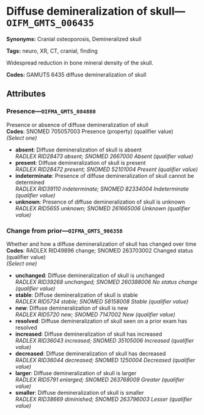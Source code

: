 # Diffuse demineralization of skull—`OIFM_GMTS_006435`

**Synonyms:** Cranial osteoporosis, Demineralized skull

**Tags:** neuro, XR, CT, cranial, finding

Widespread reduction in bone mineral density of the skull.

**Codes:** GAMUTS 6435 diffuse demineralization of skull

## Attributes

### Presence—`OIFMA_GMTS_084880`

Presence or absence of diffuse demineralization of skull  
**Codes**: SNOMED 705057003 Presence (property) (qualifier value)  
*(Select one)*

- **absent**: Diffuse demineralization of skull is absent  
_RADLEX RID28473 absent; SNOMED 2667000 Absent (qualifier value)_
- **present**: Diffuse demineralization of skull is present  
_RADLEX RID28472 present; SNOMED 52101004 Present (qualifier value)_
- **indeterminate**: Presence of diffuse demineralization of skull cannot be determined  
_RADLEX RID39110 indeterminate; SNOMED 82334004 Indeterminate (qualifier value)_
- **unknown**: Presence of diffuse demineralization of skull is unknown  
_RADLEX RID5655 unknown; SNOMED 261665006 Unknown (qualifier value)_

### Change from prior—`OIFMA_GMTS_906358`

Whether and how a diffuse demineralization of skull has changed over time  
**Codes**: RADLEX RID49896 change; SNOMED 263703002 Changed status (qualifier value)  
*(Select one)*

- **unchanged**: Diffuse demineralization of skull is unchanged  
_RADLEX RID39268 unchanged; SNOMED 260388006 No status change (qualifier value)_
- **stable**: Diffuse demineralization of skull is stable  
_RADLEX RID5734 stable; SNOMED 58158008 Stable (qualifier value)_
- **new**: Diffuse demineralization of skull is new  
_RADLEX RID5720 new; SNOMED 7147002 New (qualifier value)_
- **resolved**: Diffuse demineralization of skull seen on a prior exam has resolved  
- **increased**: Diffuse demineralization of skull has increased  
_RADLEX RID36043 increased; SNOMED 35105006 Increased (qualifier value)_
- **decreased**: Diffuse demineralization of skull has decreased  
_RADLEX RID36044 decreased; SNOMED 1250004 Decreased (qualifier value)_
- **larger**: Diffuse demineralization of skull is larger  
_RADLEX RID5791 enlarged; SNOMED 263768009 Greater (qualifier value)_
- **smaller**: Diffuse demineralization of skull is smaller  
_RADLEX RID38669 diminished; SNOMED 263796003 Lesser (qualifier value)_